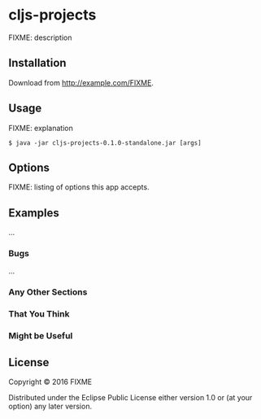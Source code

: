 # cljs-projects

FIXME: description

## Installation

Download from http://example.com/FIXME.

## Usage

FIXME: explanation

    $ java -jar cljs-projects-0.1.0-standalone.jar [args]

## Options

FIXME: listing of options this app accepts.

## Examples

...

### Bugs

...

### Any Other Sections
### That You Think
### Might be Useful

## License

Copyright © 2016 FIXME

Distributed under the Eclipse Public License either version 1.0 or (at
your option) any later version.
